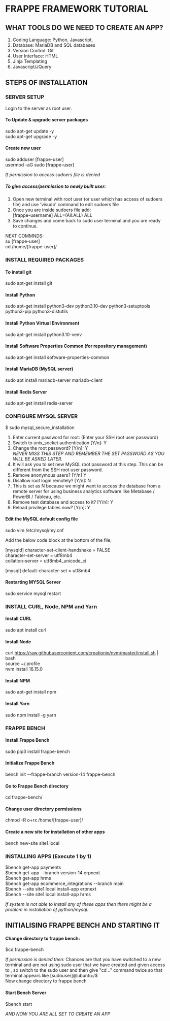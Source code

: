 # FRAPPE FRAMEWORK TUTORIAL

## WHAT TOOLS DO WE NEED TO CREATE AN APP? 
1. Coding Language: Python, Javascript,
2. Database: MariaDB and SQL databases
3. Version Control: Git
4. User Interface: HTML
5. Jinja Templating
6. Javascript/JQuery

## STEPS OF INSTALLATION 

### SERVER SETUP <BR>
Login to the server as root user.
#### To Update & upgrade server packages
sudo apt-get update -y <BR>
sudo apt-get upgrade -y

#### Create new user
sudo adduser [frappe-user] <BR>
usermod -aG sudo [frappe-user]

*If permission to access sudoers file is denied*
##### To give access/permission to newly built user:
1. Open new terminal with root user (or user which has access of sudoers file) and use 'visudo' command to edit sudoers file
2. Once you are inside sudoers file add:<br>
[frappe-username] ALL=(All:ALL) ALL
3. Save changes and come back to sudo user terminal and you are ready to continue.

NEXT COMMNDS:<br>
su [frappe-user] <BR> 
cd /home/[frappe-user]/

### INSTALL REQUIRED PACKAGES
#### To install git
sudo apt-get install git

#### Install Python 
sudo apt-get install python3-dev python3.10-dev python3-setuptools python3-pip python3-distutils

#### Install Python Virtual Environment
sudo apt-get install python3.10-venv

 #### Install Software Properties Common (for repository management) 
 sudo apt-get install software-properties-common

 #### Install MariaDB (MySQL server) 
 sudo apt install mariadb-server mariadb-client

 #### Install Redis Server 
 sudo apt-get install redis-server

 ### CONFIGURE MYSQL SERVER 
 $ sudo mysql_secure_installation
 1. Enter current password for root: (Enter your SSH root user password)
 2. Switch to unix_socket authentication [Y/n]: Y
 3. Change the root password? [Y/n]: Y<br>
    *NEVER MISS THIS STEP AND REMEMBER THE SET PASSWORD AS YOU WILL BE ASKED LATER.*
 5. It will ask you to set new MySQL root password at this step. This can be different from the SSH root user password.
 6. Remove anonymous users? [Y/n] Y
 7. Disallow root login remotely? [Y/n]: N
 8. This is set as N because we might want to access the database from a remote server for using business analytics software like Metabase / PowerBI / Tableau, etc.
 9. Remove test database and access to it? [Y/n]: Y
 10. Reload privilege tables now? [Y/n]: Y

 #### Edit the MySQL default config file
sudo vim /etc/mysql/my.cnf

Add the below code block at the bottom of the file;

[mysqld]
character-set-client-handshake = FALSE <br>
character-set-server = utf8mb4 <br>
collation-server = utf8mb4_unicode_ci

[mysql]
default-character-set = utf8mb4


#### Restarting MYSQL Server<br>
sudo service mysql restart

### INSTALL CURL, Node, NPM and Yarn<br>

#### Install CURL <BR>
sudo apt install curl

#### Install Node <BR>
curl https://raw.githubusercontent.com/creationix/nvm/master/install.sh | bash<BR>
source ~/.profile <BR>
nvm install 16.15.0

#### Install NPM <BR>
sudo apt-get install npm

#### Install Yarn <BR>
sudo npm install -g yarn 

### FRAPPE BENCH

#### Install Frappe Bench
sudo pip3 install frappe-bench

####  Initialize Frappe Bench
bench init --frappe-branch version-14 frappe-bench

####  Go to Frappe Bench directory
cd frappe-bench/

####  Change user directory permissions
chmod -R o+rx /home/[frappe-user]/

#### Create a new site for installation of other apps
bench new-site site1.local

### INSTALLING APPS (Execute 1 by 1)
$bench get-app payments<br>
$bench get-app --branch version-14 erpnext<br>
$bench get-app hrms<br>
$bench get-app ecommerce_integrations --branch main<br>
$bench --site site1.local install-app erpnext<br>
$bench --site site1.local install-app hrms

*If system is not able to install any of these apps then there might be a problem in installation
of python/mysql.*

## INITIALISING FRAPPE BENCH AND STARTING IT

#### Change directory to frappe bench:
$cd frappe-bench

*If permission is denied then:*
Chances are that you have switched to a new terminal and are not using sudo user that we have
created and given access to , so switch to the sudo user and then
give "cd .." command twice so that terminal appears like 
[sudouser]@ubuntu:/$ <br>
Now change directory to frappe bench


#### Start Bench Server
$bench start

*AND NOW YOU ARE ALL SET TO CREATE AN APP*


